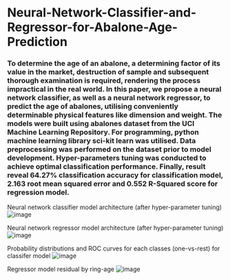 # Neural-Network-Classifier-and-Regressor-for-Abalone-Age-Prediction

### To determine the age of an abalone, a determining factor of its value in the market, destruction of sample and subsequent thorough examination is required, rendering the process impractical in the real world. In this paper, we propose a neural network classifier, as well as a neural network regressor, to predict the age of abalones, utilising conveniently determinable physical features like dimension and weight. The models were built using abalones dataset from the UCI Machine Learning Repository. For programming, python machine learning library sci-kit learn was utilised. Data preprocessing was performed on the dataset prior to model development. Hyper-parameters tuning was conducted to achieve optimal classification performance. Finally, result reveal 64.27% classification accuracy for classification model, 2.163 root mean squared error and 0.552 R-Squared score for regression model.

Neural network classifier model architecture (after hyper-parameter tuning)
![image](https://github.com/user-attachments/assets/96db2b8a-2fa3-41f8-8c57-5f8470884f78)

Neural network regressor model architecture (after hyper-parameter tuning)
![image](https://github.com/user-attachments/assets/a8555346-c8f2-4989-a0b9-b9629ab836c0)

Probability distributions and ROC curves for each classes (one-vs-rest) for classifer model
![image](https://github.com/user-attachments/assets/e30e9978-86da-4064-87c9-880d83d0bf1f)

Regressor model residual by ring-age
![image](https://github.com/user-attachments/assets/66478a76-be1e-4e4d-9cc6-765961f050ca)

